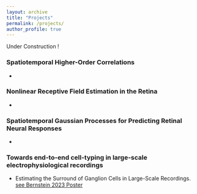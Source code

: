 ```yaml
---
layout: archive
title: "Projects"
permalink: /projects/
author_profile: true
---
```



Under Construction !


### Spatiotemporal Higher-Order Correlations

* 

### Nonlinear Receptive Field Estimation in the Retina

* 

### Spatiotemporal Gaussian Processes for Predicting Retinal Neural Responses

* 

### Towards end-to-end cell-typing in large-scale electrophysiological recordings

* Estimating the Surround of Ganglion Cells in Large-Scale Recordings. [see Bernstein 2023 Poster](https://abstracts.g-node.org/conference/BC23/abstracts#/uuid/fba85980-a2a9-4c22-a584-979b2634eeab)

